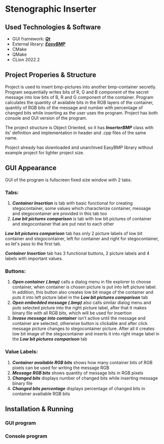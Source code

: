 # Stenographic Inserter
## Used Technologies & Software
- GUI framework: [***Qt***](https://www.qt.io/ "Visit Qt framework webpage")
- External library: [***EasyBMP***](https://easybmp.sourceforge.net/ "Visit library webpage")
- CMake
- QMake
- CLion 2022.2
## Project Properies & Structure
Project is used to insert bmp-pictures into another bmp-container secretly. Program sequentially writes bits of R, G and B component of the secret message into low bits of B, R and G component of the container. Program calculates the quantity of available bits in the RGB layers of the container, quantity of RGB bits of the message and number with percentage of changed bits while inserting as the user uses the program. Project has both console and GUI version of the program.

The project structure is Object Oriented, so it has ***InserterBMP*** class with its' definition and implementation in header and .cpp files of the same name.

Project already has downloaded and unarchived EasyBMP library without example project for lighter project size.

## GUI Appearance

GUI of the program is fullscreen fixed size window with 2 tabs.
### Tabs:
1. ***Container Insertion*** is tab with basic functional for creating stegocontainer, some values which characterize container, message and stegocontainer are provided in this tab too
2. ***Low bit pictures comparison*** is tab with low bit pictures of container and stegocontainer that are put next to each other

***Low bit pictures comparison*** tab has only 2 picture labels of low bit container and stegocontainer, left for container and right for stegocontainer, so let's pass to the first tab.

***Container Insertion*** tab has 3 functional buttons, 2 picture labels and 4 labels with important values.

### Buttons:
1. ***Open container (.bmp)*** calls a dialog menu in file explorer to choose container, when container is chosen picture is put into left picture label. In addition, this button also creates low bit image of the container and puts it into left picture label in the ***Low bit pictures comparison*** tab
2. ***Open embedded message (.bmp)*** also calls similar dialog menu and puts selected picture into the right picture label, after that it makes binary file with all RGB bits, which will be used for insertion
3. ***Invase message into container*** isn't active until the message and container are selected, otherwise button is clickable and after click message picture changes to stegocontainer picture. After all it creates low bit image of the stegocontainer and inserts it into right image label in the ***Low bit pictures comparison*** tab

### Value Labels:
1. ***Container available RGB bits*** shows how many container bits of RGB pixels can be used for writing the message RGB
2. ***Message RGB bits*** shows quantity of message bits in RGB pixels
3. ***Changed bits*** displays number of changed bits while inserting message binary file 
4. ***Changed bits percentage*** displays percentage of changed bits in container availiable RGB bits

## Installation & Running
### GUI program
### Console program
